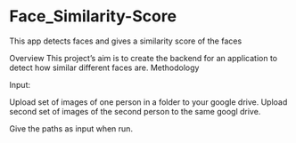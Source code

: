 # Face_Similarity-Score
 This app detects faces and gives a similarity score of the faces


Overview
This project’s aim is to create the backend for an application to detect how similar different faces are.
Methodology

Input:

Upload set of images of one person in a folder to your google drive. 
Upload second set of images of the second person to the same googl drive.

Give the paths as input when run.




